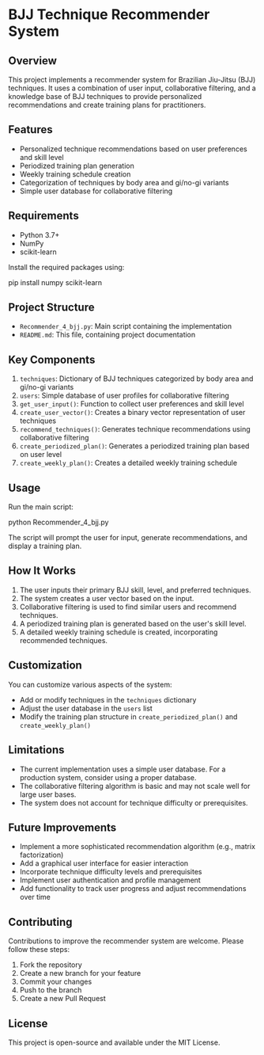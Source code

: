 # BJJ Technique Recommender System

## Overview

This project implements a recommender system for Brazilian Jiu-Jitsu (BJJ) techniques. It uses a combination of user input, collaborative filtering, and a knowledge base of BJJ techniques to provide personalized recommendations and create training plans for practitioners.

## Features

- Personalized technique recommendations based on user preferences and skill level
- Periodized training plan generation
- Weekly training schedule creation
- Categorization of techniques by body area and gi/no-gi variants
- Simple user database for collaborative filtering

## Requirements

- Python 3.7+
- NumPy
- scikit-learn

Install the required packages using:

pip install numpy scikit-learn


## Project Structure

- `Recommender_4_bjj.py`: Main script containing the implementation
- `README.md`: This file, containing project documentation

## Key Components

1. `techniques`: Dictionary of BJJ techniques categorized by body area and gi/no-gi variants
2. `users`: Simple database of user profiles for collaborative filtering
3. `get_user_input()`: Function to collect user preferences and skill level
4. `create_user_vector()`: Creates a binary vector representation of user techniques
5. `recommend_techniques()`: Generates technique recommendations using collaborative filtering
6. `create_periodized_plan()`: Generates a periodized training plan based on user level
7. `create_weekly_plan()`: Creates a detailed weekly training schedule

## Usage

Run the main script:

python Recommender_4_bjj.py


The script will prompt the user for input, generate recommendations, and display a training plan.

## How It Works

1. The user inputs their primary BJJ skill, level, and preferred techniques.
2. The system creates a user vector based on the input.
3. Collaborative filtering is used to find similar users and recommend techniques.
4. A periodized training plan is generated based on the user's skill level.
5. A detailed weekly training schedule is created, incorporating recommended techniques.

## Customization

You can customize various aspects of the system:
- Add or modify techniques in the `techniques` dictionary
- Adjust the user database in the `users` list
- Modify the training plan structure in `create_periodized_plan()` and `create_weekly_plan()`

## Limitations

- The current implementation uses a simple user database. For a production system, consider using a proper database.
- The collaborative filtering algorithm is basic and may not scale well for large user bases.
- The system does not account for technique difficulty or prerequisites.

## Future Improvements

- Implement a more sophisticated recommendation algorithm (e.g., matrix factorization)
- Add a graphical user interface for easier interaction
- Incorporate technique difficulty levels and prerequisites
- Implement user authentication and profile management
- Add functionality to track user progress and adjust recommendations over time

## Contributing

Contributions to improve the recommender system are welcome. Please follow these steps:
1. Fork the repository
2. Create a new branch for your feature
3. Commit your changes
4. Push to the branch
5. Create a new Pull Request

## License

This project is open-source and available under the MIT License.

